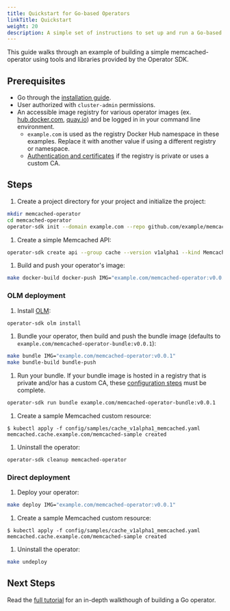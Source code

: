 ```yaml
---
title: Quickstart for Go-based Operators
linkTitle: Quickstart
weight: 20
description: A simple set of instructions to set up and run a Go-based operator.
---
```


This guide walks through an example of building a simple memcached-operator using tools and libraries provided by the Operator SDK.

## Prerequisites

- Go through the [installation guide][install-guide].
- User authorized with `cluster-admin` permissions.
- An accessible image registry for various operator images (ex. [hub.docker.com](https://hub.docker.com/signup),
[quay.io](https://quay.io/)) and be logged in in your command line environment.
  - `example.com` is used as the registry Docker Hub namespace in these examples.
  Replace it with another value if using a different registry or namespace.
  - [Authentication and certificates][image-reg-config] if the registry is private or uses a custom CA.


## Steps

1. Create a project directory for your project and initialize the project:

  ```sh
  mkdir memcached-operator
  cd memcached-operator
  operator-sdk init --domain example.com --repo github.com/example/memcached-operator
  ```

1. Create a simple Memcached API:

  ```sh
  operator-sdk create api --group cache --version v1alpha1 --kind Memcached --resource --controller
  ```

1. Build and push your operator's image:

  ```sh
  make docker-build docker-push IMG="example.com/memcached-operator:v0.0.1"
  ```

### OLM deployment

1. Install [OLM][doc-olm]:

  ```sh
  operator-sdk olm install
  ```

1. Bundle your operator, then build and push the bundle image (defaults to `example.com/memcached-operator-bundle:v0.0.1`):

  ```sh
  make bundle IMG="example.com/memcached-operator:v0.0.1"
  make bundle-build bundle-push
  ```

1. Run your bundle. If your bundle image is hosted in a registry that is private and/or
has a custom CA, these [configuration steps][image-reg-config] must be complete.

  ```sh
  operator-sdk run bundle example.com/memcached-operator-bundle:v0.0.1
  ```

1. Create a sample Memcached custom resource:

  ```console
  $ kubectl apply -f config/samples/cache_v1alpha1_memcached.yaml
  memcached.cache.example.com/memcached-sample created
  ```

1. Uninstall the operator:

  ```sh
  operator-sdk cleanup memcached-operator
  ```


### Direct deployment

1. Deploy your operator:

  ```sh
  make deploy IMG="example.com/memcached-operator:v0.0.1"
  ```

1. Create a sample Memcached custom resource:

  ```console
  $ kubectl apply -f config/samples/cache_v1alpha1_memcached.yaml
  memcached.cache.example.com/memcached-sample created
  ```

1. Uninstall the operator:

  ```sh
  make undeploy
  ```


## Next Steps

Read the [full tutorial][tutorial] for an in-depth walkthough of building a Go operator.


[install-guide]:/docs/building-operators/golang/installation
[image-reg-config]:/docs/olm-integration/cli-overview#private-bundle-and-catalog-image-registries
[doc-olm]:/docs/olm-integration/tutorial-bundle/#enabling-olm
[tutorial]:/docs/building-operators/golang/tutorial/

